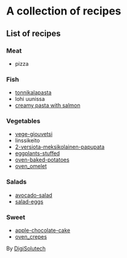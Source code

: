 # A collection of recipes
<!-- This line will not be displayed in the rendered Markdown 
## Prompt Claude
https://live-kitchen.gr/...

Create an infographic with this recipe:
- List the amount of ingredients and shortly the instructions on how to make it.
- Use English language. 
- Add a chart with estimated breakdown of nutritional data based on the ingredients used.
You can use the attached index.html as reference
-->

## List of recipes
### Meat
- pizza
### Fish
- [tonnikalapasta](tonnikalapasta.html)
- lohi uunissa
- [creamy pasta with salmon](creamy-salmon-pasta.html)
### Vegetables
- [vege-giouvetsi](vege-giouvetsi.html)
- linssikeito
- [2-versiota-meksikolainen-papupata](2-versiota-meksikolainen-papupata.html)
- [eggplants-stuffed](eggplants-stuffed.html)
- [oven-baked-potatoes](oven-baked-potatoes.html)
- [oven_omelet](oven_omelet.html)
### Salads
- [avocado-salad](avocado-salad.html)
- [salad-eggs](salad-eggs.html)
### Sweet
- [apple-chocolate-cake](apple-chocolate-cake.html)
- [oven_crepes](oven_crepes.html)

By [DigiSolutech](https://digisolutech.netlify.app)






